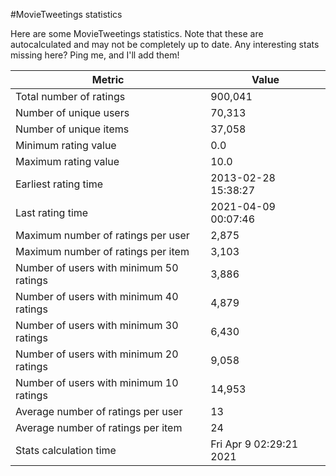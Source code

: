 #MovieTweetings statistics

Here are some MovieTweetings statistics. Note that these are autocalculated and may not be completely up to date. Any interesting stats missing here? Ping me, and I'll add them!

Metric | Value
--- | ---
Total number of ratings                 | 900,041
Number of unique users                  | 70,313
Number of unique items                  | 37,058
Minimum rating value                    | 0.0
Maximum rating value                    | 10.0
Earliest rating time                    | 2013-02-28 15:38:27
Last rating time                        | 2021-04-09 00:07:46
Maximum number of ratings per user      | 2,875
Maximum number of ratings per item      | 3,103
Number of users with minimum 50 ratings | 3,886
Number of users with minimum 40 ratings | 4,879
Number of users with minimum 30 ratings | 6,430
Number of users with minimum 20 ratings | 9,058
Number of users with minimum 10 ratings | 14,953
Average number of ratings per user      | 13
Average number of ratings per item      | 24
Stats calculation time                  | Fri Apr  9 02:29:21 2021

